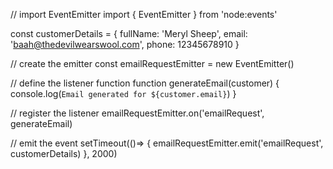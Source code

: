 // import EventEmitter
import { EventEmitter } from 'node:events'

const customerDetails = {
  fullName: 'Meryl Sheep',
  email: 'baah@thedevilwearswool.com',
  phone: 12345678910
}

// create the emitter
const emailRequestEmitter = new EventEmitter()

// define the listener function
function generateEmail(customer) {
  console.log(`Email generated for ${customer.email}`)
}

// register the listener
emailRequestEmitter.on('emailRequest', generateEmail)

// emit the event
setTimeout(()=> {
  emailRequestEmitter.emit('emailRequest', customerDetails)
}, 2000)
